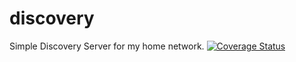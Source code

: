 # discovery

Simple Discovery Server for my home network.
[![Coverage Status](https://coveralls.io/repos/github/brotherlogic/discovery/badge.svg?branch=master)](https://coveralls.io/github/brotherlogic/discovery?branch=master)
